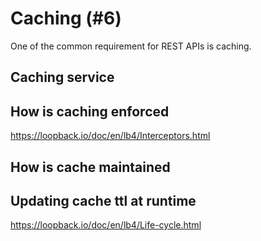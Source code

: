 # Caching (#6)

One of the common requirement for REST APIs is caching.

## Caching service

## How is caching enforced

https://loopback.io/doc/en/lb4/Interceptors.html

## How is cache maintained

## Updating cache ttl at runtime

https://loopback.io/doc/en/lb4/Life-cycle.html

